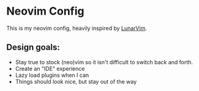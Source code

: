 # Neovim Config

This is my neovim config, heavily inspired by [LunarVim](https://lunarvim.org).

## Design goals:
- Stay true to stock (neo)vim so it isn't difficult to switch back and forth.
- Create an "IDE" experience
- Lazy load plugins when I can
- Things should look nice, but stay out of the way
